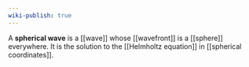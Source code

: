 ```yaml
---
wiki-publish: true
---
```

A **spherical wave** is a [[wave]] whose [[wavefront]] is a [[sphere]] everywhere. It is the solution to the [[Helmholtz equation]] in [[spherical coordinates]].